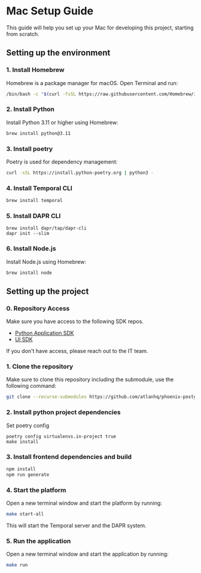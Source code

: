 # Mac Setup Guide

This guide will help you set up your Mac for developing this project, starting from scratch.


## Setting up the environment

### 1. Install Homebrew

Homebrew is a package manager for macOS. Open Terminal and run:

```bash
/bin/bash -c "$(curl -fsSL https://raw.githubusercontent.com/Homebrew/install/HEAD/install.sh)"
```

### 2. Install Python

Install Python 3.11 or higher using Homebrew:

```bash
brew install python@3.11
```

### 3. Install poetry

Poetry is used for dependency management:

```bash
curl -sSL https://install.python-poetry.org | python3 -
```

### 4. Install Temporal CLI

```bash
brew install temporal
```

### 5. Install DAPR CLI

```
brew install dapr/tap/dapr-cli
dapr init --slim
```

### 6. Install Node.js

Install Node.js using Homebrew:

```bash
brew install node
```

## Setting up the project

### 0. Repository Access

Make sure you have access to the following SDK repos.
- [Python Application SDK](https://github.com/atlanhq/application-sdk)
- [UI SDK](https://github.com/atlanhq/application-sdk)

If you don't have access, please reach out to the IT team.

### 1. Clone the repository

Make sure to clone this repository including the submodule, use the following command:
```bash
git clone --recurse-submodules https://github.com/atlanhq/phoenix-postgres-app.git
```

### 2. Install python project dependencies

Set poetry config
```
poetry config virtualenvs.in-project true
make install
```

### 3. Install frontend dependencies and build

```bash
npm install
npm run generate
```

### 4. Start the platform

Open a new terminal window and start the platform by running:
```bash
make start-all
```

This will start the Temporal server and the DAPR system.

### 5. Run the application

Open a new terminal window and start the application by running:
```bash
make run
```
